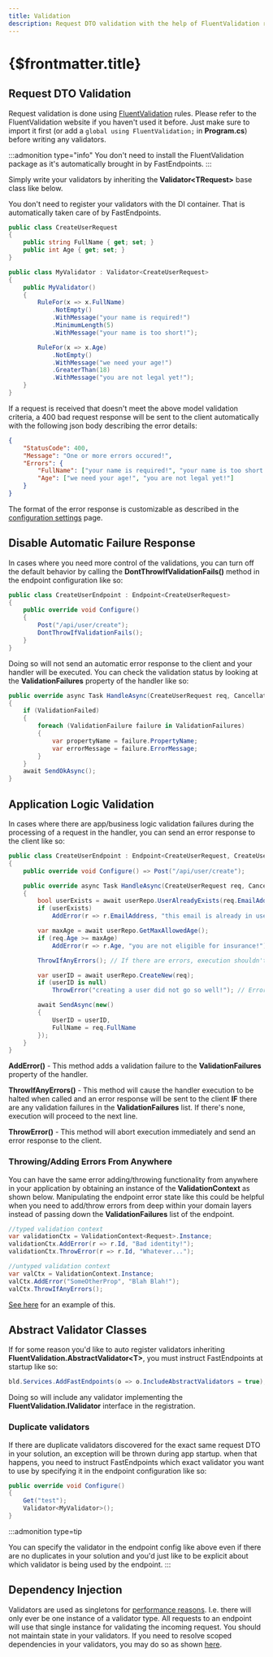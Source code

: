 ```yaml
---
title: Validation
description: Request DTO validation with the help of FluentValidation rules makes validation in FastEndpoints a snap.
---
```


# {$frontmatter.title}

## Request DTO Validation

Request validation is done using [FluentValidation](https://fluentvalidation.net/) rules. Please refer to the FluentValidation website if you haven't used it before. Just make sure to import it first (or add a `global using FluentValidation;` in **Program.cs**) before writing any validators.

:::admonition type="info"
You don't need to install the FluentValidation package as it's automatically brought in by FastEndpoints.
:::

Simply write your validators by inheriting the **Validator&lt;TRequest&gt;** base class like below.

You don't need to register your validators with the DI container.
That is automatically taken care of by FastEndpoints.

```cs |title=Request.cs
public class CreateUserRequest
{
    public string FullName { get; set; }
    public int Age { get; set; }
}
```

```cs |title=MyValidator.cs
public class MyValidator : Validator<CreateUserRequest>
{
    public MyValidator()
    {
        RuleFor(x => x.FullName)
            .NotEmpty()
            .WithMessage("your name is required!")
            .MinimumLength(5)
            .WithMessage("your name is too short!");

        RuleFor(x => x.Age)
            .NotEmpty()
            .WithMessage("we need your age!")
            .GreaterThan(18)
            .WithMessage("you are not legal yet!");
    }
}
```

If a request is received that doesn't meet the above model validation criteria, a 400 bad request response will be sent to the client automatically with the following json body describing the error details:

```json |title=json
{
	"StatusCode": 400,
	"Message": "One or more errors occured!",
	"Errors": {
		"FullName": ["your name is required!", "your name is too short!"],
		"Age": ["we need your age!", "you are not legal yet!"]
	}
}
```

The format of the error response is customizable as described in the [configuration settings](configuration-settings#customizing-error-responses) page.

## Disable Automatic Failure Response

In cases where you need more control of the validations, you can turn off the default behavior by calling the **DontThrowIfValidationFails()** method in the endpoint configuration like so:

```cs |title=CreateUserEndpoint.cs
public class CreateUserEndpoint : Endpoint<CreateUserRequest>
{
    public override void Configure()
    {
        Post("/api/user/create");
        DontThrowIfValidationFails();
    }
}
```

Doing so will not send an automatic error response to the client and your handler will be executed. You can check the validation status by looking at the **ValidationFailures** property of the handler like so:

```cs
public override async Task HandleAsync(CreateUserRequest req, CancellationToken ct)
{
    if (ValidationFailed)
    {
        foreach (ValidationFailure failure in ValidationFailures)
        {
            var propertyName = failure.PropertyName;
            var errorMessage = failure.ErrorMessage;
        }
    }
    await SendOkAsync();
}
```

## Application Logic Validation

In cases where there are app/business logic validation failures during the processing of a request in the handler, you can send an error response to the client like so:

```cs |title=CreateUserEndpoint.cs
public class CreateUserEndpoint : Endpoint<CreateUserRequest, CreateUserResponse>
{
    public override void Configure() => Post("/api/user/create");

    public override async Task HandleAsync(CreateUserRequest req, CancellationToken ct)
    {
        bool userExists = await userRepo.UserAlreadyExists(req.EmailAddress);
        if (userExists)
            AddError(r => r.EmailAddress, "this email is already in use!");

        var maxAge = await userRepo.GetMaxAllowedAge();
        if (req.Age >= maxAge)
            AddError(r => r.Age, "you are not eligible for insurance!");

        ThrowIfAnyErrors(); // If there are errors, execution shouldn't go beyond this point

        var userID = await userRepo.CreateNew(req);
        if (userID is null)
            ThrowError("creating a user did not go so well!"); // Error response sent here

        await SendAsync(new()
        {
            UserID = userID,
            FullName = req.FullName
        });
    }
}
```

**AddError()** - This method adds a validation failure to the **ValidationFailures** property of the handler.

**ThrowIfAnyErrors()** - This method will cause the handler execution to be halted when called and an error response will be sent to the client **IF** there are any validation failures in the **ValidationFailures** list. If there's none, execution will proceed to the next line.

**ThrowError()** - This method will abort execution immediately and send an error response to the client.

### Throwing/Adding Errors From Anywhere
You can have the same error adding/throwing functionality from anywhere in your application by obtaining an instance of the **ValidationContext** as shown below. Manipulating the endpoint error state like this could be helpful when you need to add/throw errors from deep within your domain layers instead of passing down the **ValidationFailures** list of the endpoint.

```cs
//typed validation context
var validationCtx = ValidationContext<Request>.Instance;
validationCtx.AddError(r => r.Id, "Bad identity!");
validationCtx.ThrowError(r => r.Id, "Whatever...");

//untyped validation context
var valCtx = ValidationContext.Instance;
valCtx.AddError("SomeOtherProp", "Blah Blah!");
valCtx.ThrowIfAnyErrors();
```

[See here](https://gist.github.com/dj-nitehawk/a3e673479c8f3fb3660cb837f9032031) for an example of this.

## Abstract Validator Classes

If for some reason you'd like to auto register validators inheriting **FluentValidation.AbstractValidator&lt;T&gt;**, you must instruct FastEndpoints at startup like so:
```cs
bld.Services.AddFastEndpoints(o => o.IncludeAbstractValidators = true);
```

Doing so will include any validator implementing the **FluentValidation.IValidator** interface in the registration.

### Duplicate validators

If there are duplicate validators discovered for the exact same request DTO in your solution, an exception will be thrown during app startup. when that happens, you need to instruct FastEndpoints which exact validator you want to use by specifying it in the endpoint configuration like so:
```cs
public override void Configure()
{
    Get("test");
    Validator<MyValidator>();
}
```

:::admonition type=tip

You can specify the validator in the endpoint config like above even if there are no duplicates in your solution and you'd just like to be explicit about which validator is being used by the endpoint.
:::

## Dependency Injection
Validators are used as singletons for [performance reasons](/benchmarks). I.e. there will only ever be one instance of a validator type. All requests to an endpoint will use that single instance for validating the incoming request. You should not maintain state in your validators. If you need to resolve scoped dependencies in your validators, you may do so as shown [here](dependency-injection#validator-dependencies).